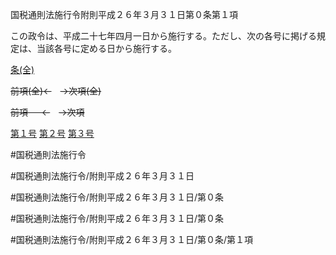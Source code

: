 国税通則法施行令附則平成２６年３月３１日第０条第１項

この政令は、平成二十七年四月一日から施行する。ただし、次の各号に掲げる規定は、当該各号に定める日から施行する。

[条(全)](国税通則法施行＿令附則平成２６年３月３１日第０条_.md)

~~前項(全)←~~　~~→次項(全)~~

~~前項 　 ←~~　~~→次項~~

[第１号](国税通則法施行＿令附則平成２６年３月３１日第０条第１項第１号.md)  [第２号](国税通則法施行＿令附則平成２６年３月３１日第０条第１項第２号.md)  [第３号](国税通則法施行＿令附則平成２６年３月３１日第０条第１項第３号.md)  

#国税通則法施行令

#国税通則法施行令/附則平成２６年３月３１日

#国税通則法施行令/附則平成２６年３月３１日/第０条

#国税通則法施行令/附則平成２６年３月３１日/第０条

#国税通則法施行令/附則平成２６年３月３１日/第０条/第１項

